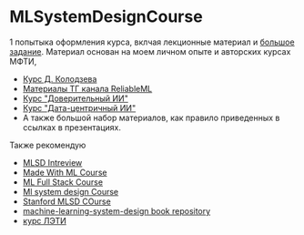 # MLSystemDesignCourse
1 попытыка оформления курса, вклчая лекционные материал и [большое задание](https://github.com/MVRonkin/MLSystemDesignCourse/raw/main/2024/%D0%97%D0%B0%D0%B4%D0%B0%D0%BD%D0%B8%D0%B5.pptx). 
Материал основан на моем личном опыте и   авторских курсах МФТИ,
* [Курс Д. Колодзева](https://kolodezev.ru/mlsystemdesign.html)
* [Материалы ТГ канала ReliableML](https://github.com/IrinaGoloshchapova/ml_system_design_doc_ru/blob/main/ML_System_Design_Doc_Template.md)
* [Курс "Доверительный ИИ"](https://stepik.org/course/125906/syllabus)
* [Курс "Дата-центричный ИИ"](https://dcai.csail.mit.edu/)
* А также большой набор материалов, как правило приведенных в ссылках в презентациях.

Также рекомендую
* [MLSD Intreview](https://github.com/alirezadir/Machine-Learning-Interviews/tree/main/src/MLSD)
* [Made With ML Course](https://madewithml.com/#course)
* [ML Full Stack Course](https://fullstackdeeplearning.com/)
* [Ml system design Course](https://ml-system-design.ru/courses)
* [Stanford MLSD COurse](https://stanford-cs329s.github.io/syllabus.html)
* [machine-learning-system-design book repository](https://github.com/ML-SystemDesign/MLSystemDesign)
* [курс ЛЭТИ](https://vec.etu.ru/moodle/course/view.php?id=7824)
